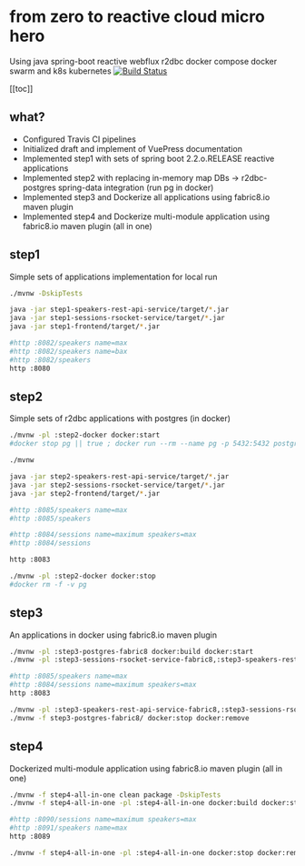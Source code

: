 # from zero to reactive cloud micro hero
Using java spring-boot reactive webflux r2dbc docker compose docker swarm and k8s kubernetes [![Build Status](https://travis-ci.org/daggerok/from-zero-to-reactive-cloud-micro-hero.svg?branch=master)](https://travis-ci.org/daggerok/from-zero-to-reactive-cloud-micro-hero)

[[toc]]

## what?
* Configured Travis CI pipelines
* Initialized draft and implement of VuePress documentation
* Implemented step1 with sets of spring boot 2.2.o.RELEASE reactive applications
* Implemented step2 with replacing in-memory map DBs -> r2dbc-postgres spring-data integration (run pg in docker)
* Implemented step3 and Dockerize all applications using fabric8.io maven plugin
* Implemented step4 and Dockerize multi-module application using fabric8.io maven plugin (all in one)

## step1
Simple sets of applications implementation for local run

```bash
./mvnw -DskipTests

java -jar step1-speakers-rest-api-service/target/*.jar
java -jar step1-sessions-rsocket-service/target/*.jar
java -jar step1-frontend/target/*.jar

#http :8082/speakers name=max
#http :8082/speakers name=bax
#http :8082/speakers
http :8080
```

## step2
Simple sets of r2dbc applications with postgres (in docker)

```bash
./mvnw -pl :step2-docker docker:start
#docker stop pg || true ; docker run --rm --name pg -p 5432:5432 postgres:alpine

./mvnw

java -jar step2-speakers-rest-api-service/target/*.jar
java -jar step2-sessions-rsocket-service/target/*.jar
java -jar step2-frontend/target/*.jar

#http :8085/speakers name=max
#http :8085/speakers

#http :8084/sessions name=maximum speakers=max
#http :8084/sessions

http :8083

./mvnw -pl :step2-docker docker:stop
#docker rm -f -v pg
```

## step3
An applications in docker using fabric8.io maven plugin

```bash
./mvnw -pl :step3-postgres-fabric8 docker:build docker:start
./mvnw -pl :step3-sessions-rsocket-service-fabric8,:step3-speakers-rest-api-service-fabric8,:step3-frontend-fabric8 clean package docker:build docker:start

#http :8085/speakers name=max
#http :8084/sessions name=maximum speakers=max
http :8083

./mvnw -pl :step3-speakers-rest-api-service-fabric8,:step3-sessions-rsocket-service-fabric8,:step3-frontend-fabric8 docker:stop docker:remove
./mvnw -f step3-postgres-fabric8/ docker:stop docker:remove
```

## step4
Dockerized multi-module application using fabric8.io maven plugin (all in one)

```bash
./mvnw -f step4-all-in-one clean package -DskipTests
./mvnw -f step4-all-in-one -pl :step4-all-in-one docker:build docker:start

#http :8090/sessions name=maximum speakers=max
#http :8091/speakers name=max
http :8089

./mvnw -f step4-all-in-one -pl :step4-all-in-one docker:stop docker:remove
```
